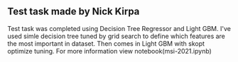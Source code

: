 ## Test task made by Nick Kirpa
Test task was completed using Decision Tree Regressor and Light GBM.
I've used simle decision tree tuned by grid search to define which features are the most important in dataset.
Then comes in Light GBM with skopt optimize tuning.
For more information view notebook(msi-2021.ipynb)
